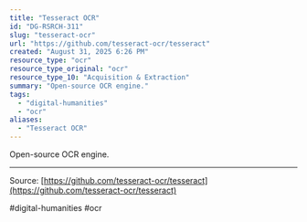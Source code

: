 ```yaml
---
title: "Tesseract OCR"
id: "DG-RSRCH-311"
slug: "tesseract-ocr"
url: "https://github.com/tesseract-ocr/tesseract"
created: "August 31, 2025 6:26 PM"
resource_type: "ocr"
resource_type_original: "ocr"
resource_type_10: "Acquisition & Extraction"
summary: "Open-source OCR engine."
tags:
  - "digital-humanities"
  - "ocr"
aliases:
  - "Tesseract OCR"
---
```


Open-source OCR engine.

---

Source: [https://github.com/tesseract-ocr/tesseract](https://github.com/tesseract-ocr/tesseract)

#digital-humanities #ocr
